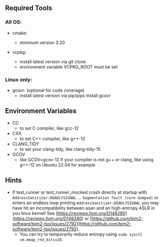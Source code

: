 ## Required Tools

### All OS:
- cmake:
  - minimum version 3.20

- vcpkg:
  - install latest version via git clone 
  - environment variable VCPKG_ROOT must be set 

### Linux only:
- gcovr: (optional for code coverage) 
  - install latest version via pip/pipx install gcovr 

## Environment Variables

- CC
  - to set C compiler, like gcc-12
- CXX
  - to set C++ compiler, like g++-12 
- CLANG_TIDY
  - to set your clang-tidy, like clang-tidy-15
- GCOV
  - like GCOV=gcov-12 if your compiler is not g++ or clang, like using g++-12 on Ubuntu 22.04 for example

## Hints

- If test_runner or test_runner_mocked crash directly at startup with `AddressSanitizer:DEADLYSIGNAL` ... 
  `Segmentation fault (core dumped)` or enters an endless loop printing `AddressSanitizer:DEADLYSIGNAL` you may have hit
   an incompatibility between asan and an high-entropy ASLR in you linux kernel!
   See [https://reviews.llvm.org/D148280](https://reviews.llvm.org/D148280) or 
   [https://github.com/tpm2-software/tpm2-tss/issues/2792](https://github.com/tpm2-software/tpm2-tss/issues/2792).
  - You can try to temporarily reduce entropy using `sudo sysctl vm.mmap_rnd_bits=28`.